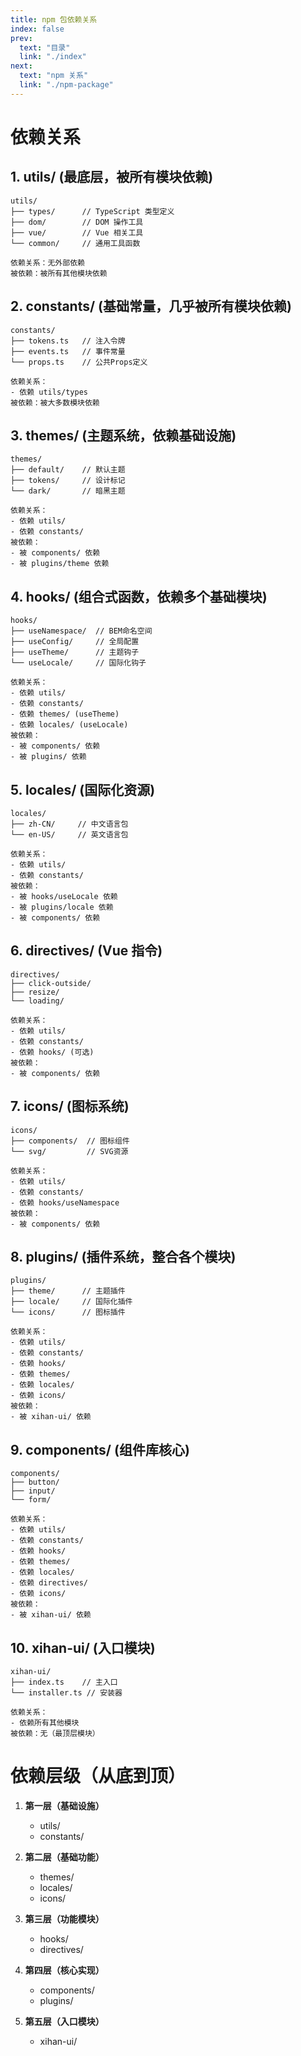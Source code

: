 ```yaml
---
title: npm 包依赖关系
index: false
prev:
  text: "目录"
  link: "./index"
next:
  text: "npm 关系"
  link: "./npm-package"
---
```


# 依赖关系

## 1. utils/ (最底层，被所有模块依赖)

```
utils/
├── types/      // TypeScript 类型定义
├── dom/        // DOM 操作工具
├── vue/        // Vue 相关工具
└── common/     // 通用工具函数

依赖关系：无外部依赖
被依赖：被所有其他模块依赖
```

## 2. constants/ (基础常量，几乎被所有模块依赖)

```
constants/
├── tokens.ts   // 注入令牌
├── events.ts   // 事件常量
└── props.ts    // 公共Props定义

依赖关系：
- 依赖 utils/types
被依赖：被大多数模块依赖
```

## 3. themes/ (主题系统，依赖基础设施)

```
themes/
├── default/    // 默认主题
├── tokens/     // 设计标记
└── dark/       // 暗黑主题

依赖关系：
- 依赖 utils/
- 依赖 constants/
被依赖：
- 被 components/ 依赖
- 被 plugins/theme 依赖
```

## 4. hooks/ (组合式函数，依赖多个基础模块)

```
hooks/
├── useNamespace/  // BEM命名空间
├── useConfig/     // 全局配置
├── useTheme/      // 主题钩子
└── useLocale/     // 国际化钩子

依赖关系：
- 依赖 utils/
- 依赖 constants/
- 依赖 themes/ (useTheme)
- 依赖 locales/ (useLocale)
被依赖：
- 被 components/ 依赖
- 被 plugins/ 依赖
```

## 5. locales/ (国际化资源)

```
locales/
├── zh-CN/     // 中文语言包
└── en-US/     // 英文语言包

依赖关系：
- 依赖 utils/
- 依赖 constants/
被依赖：
- 被 hooks/useLocale 依赖
- 被 plugins/locale 依赖
- 被 components/ 依赖
```

## 6. directives/ (Vue 指令)

```
directives/
├── click-outside/
├── resize/
└── loading/

依赖关系：
- 依赖 utils/
- 依赖 constants/
- 依赖 hooks/ (可选)
被依赖：
- 被 components/ 依赖
```

## 7. icons/ (图标系统)

```
icons/
├── components/  // 图标组件
└── svg/         // SVG资源

依赖关系：
- 依赖 utils/
- 依赖 constants/
- 依赖 hooks/useNamespace
被依赖：
- 被 components/ 依赖
```

## 8. plugins/ (插件系统，整合各个模块)

```
plugins/
├── theme/      // 主题插件
├── locale/     // 国际化插件
└── icons/      // 图标插件

依赖关系：
- 依赖 utils/
- 依赖 constants/
- 依赖 hooks/
- 依赖 themes/
- 依赖 locales/
- 依赖 icons/
被依赖：
- 被 xihan-ui/ 依赖
```

## 9. components/ (组件库核心)

```
components/
├── button/
├── input/
└── form/

依赖关系：
- 依赖 utils/
- 依赖 constants/
- 依赖 hooks/
- 依赖 themes/
- 依赖 locales/
- 依赖 directives/
- 依赖 icons/
被依赖：
- 被 xihan-ui/ 依赖
```

## 10. xihan-ui/ (入口模块)

```
xihan-ui/
├── index.ts    // 主入口
└── installer.ts // 安装器

依赖关系：
- 依赖所有其他模块
被依赖：无（最顶层模块）
```

# 依赖层级（从底到顶）

1. **第一层（基础设施）**

   - utils/
   - constants/

2. **第二层（基础功能）**

   - themes/
   - locales/
   - icons/

3. **第三层（功能模块）**

   - hooks/
   - directives/

4. **第四层（核心实现）**

   - components/
   - plugins/

5. **第五层（入口模块）**
   - xihan-ui/
